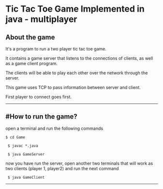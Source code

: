 # Tic Tac Toe Game Implemented in java - multiplayer
## About the game

It's a program to run a two player tic tac toe game.

It contains a game server that listens to the connections of clients, as well as a game client program. 

The clients will be able to play each other over the network through the server.

This game uses TCP to pass information between server and client.

First player to connect goes first.

----

#How to run the game?
----
open a terminal and run the following commands

`$ cd Game`

   ` $ javac *.java`

   ` $ java GameServer`

now you have run the server, open another two terminals that will work as two clients (player 1, player2) and run the next command 

   ` $ java GameClient`

----

